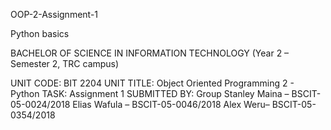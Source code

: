 
OOP-2-Assignment-1

Python basics

BACHELOR OF SCIENCE IN INFORMATION TECHNOLOGY
(Year 2 – Semester 2, TRC campus)

UNIT CODE: BIT 2204 UNIT TITLE: Object Oriented Programming 2 - Python TASK: Assignment 1 SUBMITTED BY: Group Stanley Maina – BSCIT-05-0024/2018 Elias Wafula – BSCIT-05-0046/2018 Alex Weru– BSCIT-05-0354/2018

